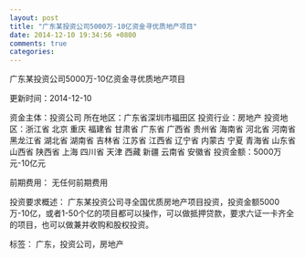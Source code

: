 ```yaml
---
layout: post
title: "广东某投资公司5000万-10亿资金寻优质地产项目"
date: 2014-12-10 19:34:56 +0800
comments: true
categories: 
---
```

广东某投资公司5000万-10亿资金寻优质地产项目



更新时间：2014-12-10

资金主体：投资公司
所在地区：广东省深圳市福田区
投资行业：房地产
投资地区：浙江省 北京 重庆 福建省 甘肃省 广东省 广西省 贵州省 海南省 河北省 河南省 黑龙江省 湖北省 湖南省 吉林省 江苏省 江西省 辽宁省 内蒙古 宁夏 青海省 山东省 山西省 陕西省 上海 四川省 天津 西藏 新疆 云南省 安徽省
投资金额：5000万元-10亿元

前期费用：
无任何前期费用

投资要求概述：
广东某投资公司寻全国优质房地产项目投资，投资金额5000万-10亿，或者1-50个亿的项目都可以操作，可以做抵押贷款，要求六证一卡齐全的项目，也可以做兼并收购和股权投资。

标签：
广东，投资公司，房地产

